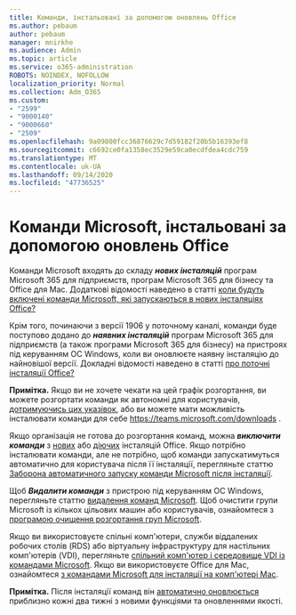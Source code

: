 ```yaml
---
title: Команди, інстальовані за допомогою оновлень Office
ms.author: pebaum
author: pebaum
manager: mnirkhe
ms.audience: Admin
ms.topic: article
ms.service: o365-administration
ROBOTS: NOINDEX, NOFOLLOW
localization_priority: Normal
ms.collection: Adm_O365
ms.custom:
- "2599"
- "9000140"
- "9000660"
- "2509"
ms.openlocfilehash: 9a09800fcc36876629c7d59182f20b5b16393ef8
ms.sourcegitcommit: c6692ce0fa1358ec3529e59ca0ecdfdea4cdc759
ms.translationtype: MT
ms.contentlocale: uk-UA
ms.lasthandoff: 09/14/2020
ms.locfileid: "47736525"
---
```

# <a name="microsoft-teams-installed-with-office-updates"></a>Команди Microsoft, інстальовані за допомогою оновлень Office

Команди Microsoft входять до складу ***нових інсталяцій*** програм Microsoft 365 для підприємств, програм Microsoft 365 для бізнесу та Office для Mac. Додаткові відомості наведено в статті [коли будуть включені команди Microsoft, які запускаються в нових інсталяціях Office?](https://docs.microsoft.com/deployoffice/teams-install#when-will-microsoft-teams-start-being-included-with-new-installations-of-microsoft-365-apps)

Крім того, починаючи з версії 1906 у поточному каналі, команди буде поступово додано до ***наявних інсталяцій*** програм Microsoft 365 для підприємств (а також програми Microsoft 365 для бізнесу) на пристроях під керуванням ОС Windows, коли ви оновлюєте наявну інсталяцію до найновішої версії. Докладні відомості наведено в статті [про поточні інсталяції Office?](https://docs.microsoft.com/deployoffice/teams-install#what-about-existing-installations-of-microsoft-365-apps)

**Примітка.** Якщо ви не хочете чекати на цей графік розгортання, ви можете розгортати команди як автономні для користувачів, [дотримуючись цих указівок](https://docs.microsoft.com/MicrosoftTeams/msi-deployment), або ви можете мати можливість інсталювати команди для себе https://teams.microsoft.com/downloads .

Якщо організація не готова до розгортання команд, можна ***виключити команди*** з [нових](https://docs.microsoft.com/deployoffice/teams-install#how-to-exclude-microsoft-teams-from-new-installations-of-microsoft-365-apps) або [діючих](https://docs.microsoft.com/deployoffice/teams-install#use-group-policy-to-control-the-installation-of-microsoft-teams) інсталяцій Office. Якщо потрібно інсталювати команди, але не потрібно, щоб команди запускатимуться автоматично для користувача після її інсталяції, перегляньте статтю [Заборона автоматичного запуску команди Microsoft після інсталяції](https://docs.microsoft.com/deployoffice/teams-install#use-group-policy-to-prevent-microsoft-teams-from-starting-automatically-after-installation).

Щоб ***Видалити команди*** з пристрою під керуванням ОС Windows, перегляньте статтю [видалення команд Microsoft](https://support.office.com/article/uninstall-microsoft-teams-3b159754-3c26-4952-abe7-57d27f5f4c81). Щоб очистити групи Microsoft із кількох цільових машин або користувачів, ознайомтеся з [програмою очищення розгортання груп Microsoft](https://docs.microsoft.com/microsoftteams/scripts/powershell-script-teams-deployment-clean-up).

Якщо ви використовуєте спільні комп'ютери, служби віддалених робочих столів (RDS) або віртуальну інфраструктуру для настільних комп'ютерів (VDI), перегляньте [спільний комп'ютер і середовище VDI із командами Microsoft](https://docs.microsoft.com/deployoffice/teams-install#shared-computer-and-vdi-environments-with-microsoft-teams). Якщо ви використовуєте Office для Mac, ознайомтеся [з командами Microsoft для інсталяції на комп'ютері Mac](https://docs.microsoft.com/deployoffice/teams-install#microsoft-teams-installations-on-a-mac).

**Примітка.** Після інсталяції команд він [автоматично оновлюється](https://docs.microsoft.com/deployoffice/teams-install#feature-and-quality-updates-for-microsoft-teams) приблизно кожні два тижні з новими функціями та оновленнями якості. 